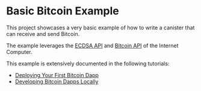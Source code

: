 # Basic Bitcoin Example

This project showcases a very basic example of how to write a canister
that can receive and send Bitcoin.

The example leverages the [ECDSA API](https://internetcomputer.org/docs/current/references/ic-interface-spec/#ic-ecdsa_public_key)
and [Bitcoin API](https://internetcomputer.org/docs/current/references/ic-interface-spec/#ic-bitcoin-api) of the Internet Computer.

This example is extensively documented in the following tutorials:

* [Deploying Your First Bitcoin Dapp](https://internetcomputer.org/docs/current/samples/deploying-your-first-bitcoin-dapp/)
* [Developing Bitcoin Dapps Locally](https://internetcomputer.org/docs/current/developer-docs/functionality/bitcoin/local-development/)

